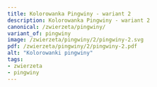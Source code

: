 ```yaml
---
title: Kolorowanka Pingwiny - wariant 2
description: Kolorowanka Pingwiny - wariant 2
canonical: /zwierzeta/pingwiny/
variant_of: pingwiny
image: /zwierzeta/pingwiny/2/pingwiny-2.svg
pdf: /zwierzeta/pingwiny/2/pingwiny-2.pdf
alt: "Kolorowanki pingwiny"
tags:
- zwierzeta
- pingwiny
---
```

